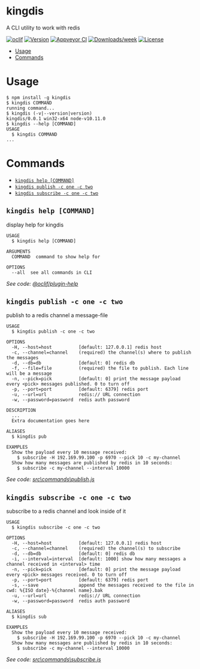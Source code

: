 kingdis
=======

A CLI utility to work with redis

[![oclif](https://img.shields.io/badge/cli-oclif-brightgreen.svg)](https://oclif.io)
[![Version](https://img.shields.io/npm/v/kingdis.svg)](https://npmjs.org/package/kingdis)
[![Appveyor CI](https://ci.appveyor.com/api/projects/status/github/Eomm/kingdis?branch=master&svg=true)](https://ci.appveyor.com/project/Eomm/kingdis/branch/master)
[![Downloads/week](https://img.shields.io/npm/dw/kingdis.svg)](https://npmjs.org/package/kingdis)
[![License](https://img.shields.io/npm/l/kingdis.svg)](https://github.com/Eomm/kingdis/blob/master/package.json)

<!-- toc -->
* [Usage](#usage)
* [Commands](#commands)
<!-- tocstop -->
# Usage
<!-- usage -->
```sh-session
$ npm install -g kingdis
$ kingdis COMMAND
running command...
$ kingdis (-v|--version|version)
kingdis/0.0.1 win32-x64 node-v10.11.0
$ kingdis --help [COMMAND]
USAGE
  $ kingdis COMMAND
...
```
<!-- usagestop -->
# Commands
<!-- commands -->
* [`kingdis help [COMMAND]`](#kingdis-help-command)
* [`kingdis publish -c one -c two`](#kingdis-publish--c-one--c-two)
* [`kingdis subscribe -c one -c two`](#kingdis-subscribe--c-one--c-two)

## `kingdis help [COMMAND]`

display help for kingdis

```
USAGE
  $ kingdis help [COMMAND]

ARGUMENTS
  COMMAND  command to show help for

OPTIONS
  --all  see all commands in CLI
```

_See code: [@oclif/plugin-help](https://github.com/oclif/plugin-help/blob/v2.2.1/src\commands\help.ts)_

## `kingdis publish -c one -c two`

publish to a redis channel a message-file

```
USAGE
  $ kingdis publish -c one -c two

OPTIONS
  -H, --host=host          [default: 127.0.0.1] redis host
  -c, --channel=channel    (required) the channel(s) where to publish the messages
  -d, --db=db              [default: 0] redis db
  -f, --file=file          (required) the file to publish. Each line will be a message
  -n, --pick=pick          [default: 0] print the message payload every <pick> messages published. 0 to turn off
  -p, --port=port          [default: 6379] redis port
  -u, --url=url            redis:// URL connection
  -w, --password=password  redis auth password

DESCRIPTION
  ...
  Extra documentation goes here

ALIASES
  $ kingdis pub

EXAMPLES
  Show the payload every 10 message received:
    $ subscribe -H 192.169.99.100 -p 6970 --pick 10 -c my-channel
  Show how many messages are published by redis in 10 seconds:
    $ subscribe -c my-channel --interval 10000
```

_See code: [src\commands\publish.js](https://github.com/Eomm/kingdis/blob/v0.0.1/src\commands\publish.js)_

## `kingdis subscribe -c one -c two`

subscribe to a redis channel and look inside of it

```
USAGE
  $ kingdis subscribe -c one -c two

OPTIONS
  -H, --host=host          [default: 127.0.0.1] redis host
  -c, --channel=channel    (required) the channel(s) to subscribe
  -d, --db=db              [default: 0] redis db
  -i, --interval=interval  [default: 1000] show how many messages a channel received in <interval> time
  -n, --pick=pick          [default: 0] print the message payload every <pick> messages received. 0 to turn off
  -p, --port=port          [default: 6379] redis port
  -s, --save               append the messages received to the file in cwd: %{ISO date}-%{channel name}.bak
  -u, --url=url            redis:// URL connection
  -w, --password=password  redis auth password

ALIASES
  $ kingdis sub

EXAMPLES
  Show the payload every 10 message received:
    $ subscribe -H 192.169.99.100 -p 6970 --pick 10 -c my-channel
  Show how many messages are published by redis in 10 seconds:
    $ subscribe -c my-channel --interval 10000
```

_See code: [src\commands\subscribe.js](https://github.com/Eomm/kingdis/blob/v0.0.1/src\commands\subscribe.js)_
<!-- commandsstop -->
